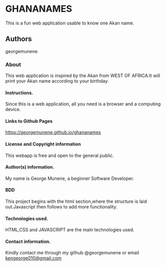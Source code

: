 # GHANANAMES
This is a fun web application usable to know one Akan name.

## Authors
georgemunene.

### About
This web application is inspired by the Akan from WEST OF AFRICA.It will print your Akan name according to your birthday.

#### Instructions.
Since this is a web application, all you need is a browser and a computing device.

#### Links to Github Pages
https://georgemunene.github.io/ghananames

#### License and Copyright information
This webapp is free and open to the general public.

#### Author(s) information.
My name is George Munene, a beginner Software Developer.

#### BDD
This project begins with the html section,where the structure is laid out.Javascript then follows to add more functionality.

#### Technologies used.
HTML,CSS and JAVASCRIPT are the main technologies used.

#### Contact information.
Kindly contact me through my github @georgemunene or email kengeorge010@gmail.com

